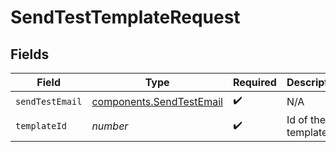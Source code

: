 # SendTestTemplateRequest


## Fields

| Field                                                            | Type                                                             | Required                                                         | Description                                                      |
| ---------------------------------------------------------------- | ---------------------------------------------------------------- | ---------------------------------------------------------------- | ---------------------------------------------------------------- |
| `sendTestEmail`                                                  | [components.SendTestEmail](../../models/shared/sendtestemail.md) | :heavy_check_mark:                                               | N/A                                                              |
| `templateId`                                                     | *number*                                                         | :heavy_check_mark:                                               | Id of the template                                               |